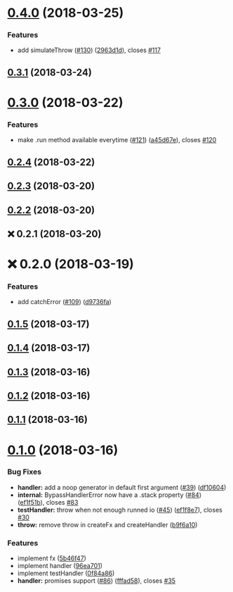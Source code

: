 <a name="0.4.0"></a>
# [0.4.0](https://github.com/guillaumearm/handle-io/compare/v0.3.1...v0.4.0) (2018-03-25)


### Features

* add simulateThrow ([#130](https://github.com/guillaumearm/handle-io/issues/130)) ([2963d1d](https://github.com/guillaumearm/handle-io/commit/2963d1d)), closes [#117](https://github.com/guillaumearm/handle-io/issues/117)

<a name="0.3.1"></a>
## [0.3.1](https://github.com/guillaumearm/handle-io/compare/v0.3.0...v0.3.1) (2018-03-24)

<a name="0.3.0"></a>
# [0.3.0](https://github.com/guillaumearm/handle-io/compare/v0.2.4...v0.3.0) (2018-03-22)


### Features

* make .run method available everytime ([#121](https://github.com/guillaumearm/handle-io/issues/121)) ([a45d67e](https://github.com/guillaumearm/handle-io/commit/a45d67e)), closes [#120](https://github.com/guillaumearm/handle-io/issues/120)

<a name="0.2.4"></a>
## [0.2.4](https://github.com/guillaumearm/handle-io/compare/v0.2.3...v0.2.4) (2018-03-22)

<a name="0.2.3"></a>
## [0.2.3](https://github.com/guillaumearm/handle-io/compare/v0.2.2...v0.2.3) (2018-03-20)

<a name="0.2.2"></a>
## [0.2.2](https://github.com/guillaumearm/handle-io/compare/v0.2.1...v0.2.2) (2018-03-20)

<a name="0.2.1"></a>
## :x: 0.2.1 (2018-03-20)


<a name="0.2.0"></a>
# :x: 0.2.0 (2018-03-19)


### Features

* add catchError ([#109](https://github.com/guillaumearm/handle-io/issues/109)) ([d9736fa](https://github.com/guillaumearm/handle-io/commit/d9736fa))

<a name="0.1.5"></a>
## [0.1.5](https://github.com/guillaumearm/handle-io/compare/v0.1.4...v0.1.5) (2018-03-17)

<a name="0.1.4"></a>
## [0.1.4](https://github.com/guillaumearm/handle-io/compare/v0.1.3...v0.1.4) (2018-03-17)

<a name="0.1.3"></a>
## [0.1.3](https://github.com/guillaumearm/handle-io/compare/v0.1.2...v0.1.3) (2018-03-16)

<a name="0.1.2"></a>
## [0.1.2](https://github.com/guillaumearm/handle-io/compare/v0.1.1...v0.1.2) (2018-03-16)

<a name="0.1.1"></a>
## [0.1.1](https://github.com/guillaumearm/handle-io/compare/v0.1.0...v0.1.1) (2018-03-16)

<a name="0.1.0"></a>
# [0.1.0](https://github.com/guillaumearm/handle-io/compare/v0.0.1...v0.1.0) (2018-03-16)


### Bug Fixes

* **handler:** add a noop generator in default first argument ([#39](https://github.com/guillaumearm/handle-io/issues/39)) ([df10604](https://github.com/guillaumearm/handle-io/commit/df10604))
* **internal:** BypassHandlerError now have a .stack property ([#84](https://github.com/guillaumearm/handle-io/issues/84)) ([ef1f51b](https://github.com/guillaumearm/handle-io/commit/ef1f51b)), closes [#83](https://github.com/guillaumearm/handle-io/issues/83)
* **testHandler:** throw when not enough runned io ([#45](https://github.com/guillaumearm/handle-io/issues/45)) ([ef1f8e7](https://github.com/guillaumearm/handle-io/commit/ef1f8e7)), closes [#30](https://github.com/guillaumearm/handle-io/issues/30)
* **throw:** remove throw in createFx and createHandler ([b9f6a10](https://github.com/guillaumearm/handle-io/commit/b9f6a10))


### Features

* implement fx ([5b46f47](https://github.com/guillaumearm/handle-io/commit/5b46f47))
* implement handler ([96ea701](https://github.com/guillaumearm/handle-io/commit/96ea701))
* implement testHandler ([0f84a86](https://github.com/guillaumearm/handle-io/commit/0f84a86))
* **handler:** promises support ([#86](https://github.com/guillaumearm/handle-io/issues/86)) ([fffad58](https://github.com/guillaumearm/handle-io/commit/fffad58)), closes [#35](https://github.com/guillaumearm/handle-io/issues/35)
